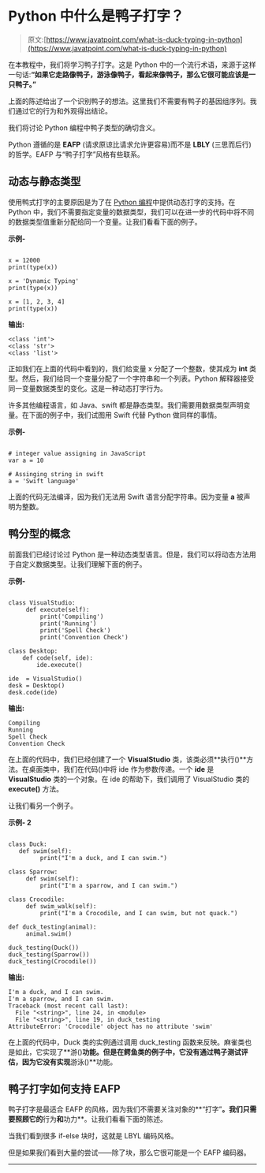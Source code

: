 # Python 中什么是鸭子打字？

> 原文:[https://www.javatpoint.com/what-is-duck-typing-in-python](https://www.javatpoint.com/what-is-duck-typing-in-python)

在本教程中，我们将学习鸭子打字。这是 Python 中的一个流行术语，来源于这样一句话:**“如果它走路像鸭子，游泳像鸭子，看起来像鸭子，那么它很可能应该是一只鸭子。”**

上面的陈述给出了一个识别鸭子的想法。这里我们不需要有鸭子的基因组序列。我们通过它的行为和外观得出结论。

我们将讨论 Python 编程中鸭子类型的确切含义。

Python 遵循的是 **EAFP** (请求原谅比请求允许更容易)而不是 **LBLY** (三思而后行)的哲学。EAFP 与“鸭子打字”风格有些联系。

## 动态与静态类型

使用鸭式打字的主要原因是为了在 [Python 编程](https://www.javatpoint.com/python-tutorial)中提供动态打字的支持。在 Python 中，我们不需要指定变量的数据类型，我们可以在进一步的代码中将不同的数据类型值重新分配给同一个变量。让我们看看下面的例子。

**示例-**

```

x = 12000
print(type(x))

x = 'Dynamic Typing'
print(type(x))

x = [1, 2, 3, 4]
print(type(x))

```

**输出:**

```
<class 'int'>
<class 'str'>
<class 'list'>

```

正如我们在上面的代码中看到的，我们给变量 x 分配了一个整数，使其成为 **int** 类型。然后，我们给同一个变量分配了一个字符串和一个列表。Python 解释器接受同一变量数据类型的变化。这是一种动态打字行为。

许多其他编程语言，如 Java、swift 都是静态类型。我们需要用数据类型声明变量。在下面的例子中，我们试图用 Swift 代替 Python 做同样的事情。

**示例-**

```

# integer value assigning in JavaScript
var a = 10

# Assinging string in swift
a = 'Swift language'

```

上面的代码无法编译，因为我们无法用 Swift 语言分配字符串。因为变量 **a** 被声明为整数。

## 鸭分型的概念

前面我们已经讨论过 Python 是一种动态类型语言。但是，我们可以将动态方法用于自定义数据类型。让我们理解下面的例子。

**示例-**

```

class VisualStudio:
     def execute(self):
         print('Compiling')
         print('Running')
         print('Spell Check')
         print('Convention Check')

class Desktop:
    def code(self, ide):
        ide.execute()

ide  = VisualStudio()      
desk = Desktop()
desk.code(ide)

```

**输出:**

```
Compiling
Running
Spell Check
Convention Check

```

在上面的代码中，我们已经创建了一个 **VisualStudio** 类，该类必须**执行()**方法。在桌面类中，我们在代码()中将 ide 作为参数传递。一个 **ide** 是 **VisualStudio** 类的一个对象。在 ide 的帮助下，我们调用了 VisualStudio 类的 **execute()** 方法。

让我们看另一个例子。

**示例- 2**

```

class Duck:
   def swim(self):
         print("I'm a duck, and I can swim.")

class Sparrow:
     def swim(self):
         print("I'm a sparrow, and I can swim.")

class Crocodile:
     def swim_walk(self):
         print("I'm a Crocodile, and I can swim, but not quack.")

def duck_testing(animal):
     animal.swim()

duck_testing(Duck())
duck_testing(Sparrow())
duck_testing(Crocodile())

```

**输出:**

```
I'm a duck, and I can swim.
I'm a sparrow, and I can swim.
Traceback (most recent call last):
  File "<string>", line 24, in <module>
  File "<string>", line 19, in duck_testing
AttributeError: 'Crocodile' object has no attribute 'swim'

```

在上面的代码中，Duck 类的实例通过调用 duck_testing 函数来反映。麻雀类也是如此，它实现了**游()**功能。但是在鳄鱼类的例子中，它没有通过鸭子测试评估，因为它没有实现**游泳()**功能。

## 鸭子打字如何支持 EAFP

鸭子打字是最适合 EAFP 的风格，因为我们不需要关注对象的**“打字”**。我们只需要照顾它的**行为**和**功力**。让我们看看下面的陈述。

当我们看到很多 if-else 块时，这就是 LBYL 编码风格。

但是如果我们看到大量的尝试——除了块，那么它很可能是一个 EAFP 编码器。

* * *